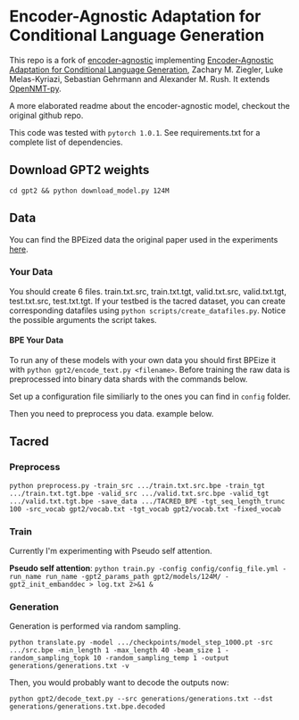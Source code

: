 # Encoder-Agnostic Adaptation for Conditional Language Generation

This repo is a fork of [encoder-agnostic](https://github.com/harvardnlp/encoder-agnostic-adaptation) implementing [Encoder-Agnostic Adaptation for Conditional Language Generation](https://arxiv.org/abs/1908.06938), Zachary M. Ziegler, Luke Melas-Kyriazi, Sebastian Gehrmann and Alexander M. Rush. It extends [OpenNMT-py](https://github.com/OpenNMT/OpenNMT-py).

A more elaborated readme about the encoder-agnostic model, checkout the original github repo.

This code was tested with `pytorch 1.0.1`. See requirements.txt for a complete list of dependencies.

## Download GPT2 weights

`cd gpt2 && python download_model.py 124M`

## Data

You can find the BPEized data the original paper used in the experiments [here](https://drive.google.com/file/d/1Z6AdOr2MtWlN7sYRTMibzAcghBjSBzZK/view?usp=sharing). 

### Your Data

You should create 6 files. train.txt.src, train.txt.tgt, valid.txt.src, valid.txt.tgt, test.txt.src, test.txt.tgt.
If your testbed is the tacred dataset, you can create corresponding datafiles using `python scripts/create_datafiles.py`. Notice the possible arguments the script takes.

#### BPE Your Data

To run any of these models with your own data you should first BPEize it with `python gpt2/encode_text.py <filename>`. Before training the raw data is preprocessed into binary data shards with the commands below.

Set up a configuration file similiarly to the ones you can find in `config` folder.

Then you need to preprocess you data. example below.

## Tacred

### Preprocess

`python preprocess.py -train_src .../train.txt.src.bpe -train_tgt .../train.txt.tgt.bpe -valid_src .../valid.txt.src.bpe -valid_tgt .../valid.txt.tgt.bpe -save_data .../TACRED_BPE -tgt_seq_length_trunc 100 -src_vocab gpt2/vocab.txt -tgt_vocab gpt2/vocab.txt -fixed_vocab`

### Train
Currently I'm experimenting with Pseudo self attention.

**Pseudo self attention**: `python train.py -config config/config_file.yml -run_name run_name -gpt2_params_path gpt2/models/124M/ -gpt2_init_embanddec > log.txt 2>&1 &`

### Generation

Generation is performed via random sampling.

`python translate.py -model .../checkpoints/model_step_1000.pt -src .../src.bpe -min_length 1 -max_length 40 -beam_size 1 -random_sampling_topk 10 -random_sampling_temp 1 -output generations/generations.txt -v`

Then, you would probably want to decode the outputs now:

`python gpt2/decode_text.py --src generations/generations.txt --dst generations/generations.txt.bpe.decoded`